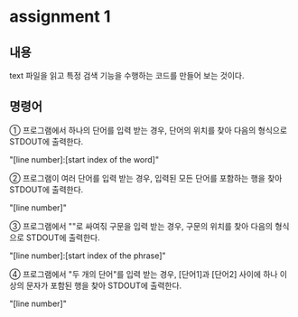 # assignment 1
## 내용
text 파일을 읽고 특정 검색 기능을 수행하는 코드를 만들어 보는 것이다.

## 명령어
① 프로그램에서 하나의 단어를 입력 받는 경우, 단어의 위치를 찾아 다음의 형식으로 STDOUT에 출력한다.


"[line number]:[start index of the word]"


② 프로그램이 여러 단어를 입력 받는 경우, 입력된 모든 단어를 포함하는 행을 찾아 STDOUT에 출력한다.



"[line number]"



③ 프로그램에서 ""로 싸여짂 구문을 입력 받는 경우, 구문의 위치를 찾아 다음의 형식으로 STDOUT에 출력한다.



"[line number]:[start index of the phrase]"



④ 프로그램에서 "두 개의 단어"를 입력 받는 경우, [단어1]과 [단어2] 사이에 하나 이상의 문자가 포함된 행을 찾아 STDOUT에 출력한다.



"[line number]"


